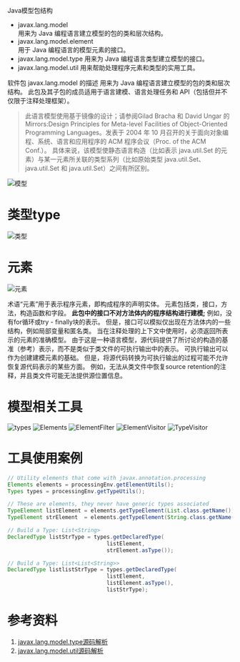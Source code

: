 Java模型包结构

- javax.lang.model	
用来为 Java 编程语言建立模型的包的类和层次结构。
- javax.lang.model.element	
用于 Java 编程语言的模型元素的接口。
- javax.lang.model.type	
用来为 Java 编程语言类型建立模型的接口。
- javax.lang.model.util	
用来帮助处理程序元素和类型的实用工具。

软件包 javax.lang.model 的描述
用来为 Java 编程语言建立模型的包的类和层次结构。 此包及其子包的成员适用于语言建模、语言处理任务和 API（包括但并不仅限于注释处理框架）。

>此语言模型使用基于镜像的设计；请参阅Gilad Bracha 和 David Ungar 的Mirrors:Design Principles for Meta-level Facilities of Object-Oriented Programming Languages。发表于 2004 年 10 月召开的关于面向对象编程、系统、语言和应用程序的 ACM 程序会议（Proc. of the ACM Conf.）。
具体来说，该模型使静态语言构造（比如表示 java.util.Set 的元素）与某一元素所关联的类型系列（比如原始类型 java.util.Set、java.util.Set<String> 和 java.util.Set<T>）之间有所区别。

![模型](../imgs/uml/model.png)

# 类型type
![类型](../imgs/uml/type.png)

# 元素
![元素](../imgs/uml/element.png)

术语“元素”用于表示程序元素，即构成程序的声明实体。 元素包括类，接口，方法，构造函数和字段。 **此包中的接口不对方法体内的程序结构进行建模;** 例如，没有for循环或try - finally块的表示。 但是，接口可以模拟仅出现在方法体内的一些结构，例如局部变量和匿名类。
当在注释处理的上下文中使用时，必须返回所表示的元素的准确模型。 由于这是一种语言模型，源代码提供了所讨论的构造的基准（参考）表示，而不是类似于类文件的可执行输出中的表示。 可执行输出可以作为创建建模元素的基础。 但是，将源代码转换为可执行输出的过程可能不允许恢复源代码表示的某些方面。 例如，无法从类文件中恢复source retention的注释，并且类文件可能无法提供源位置信息。

# 模型相关工具
![types](../imgs/uml/types.png)
![Elements](../imgs/uml/Elements.png)
![ElementFilter](../imgs/uml/ElementFilter.png)
![ElementVisitor](../imgs/uml/ElementVisitor.png)
![TypeVisitor](../imgs/uml/TypeVisitor.png)

# 工具使用案例
```java
// Utility elements that come with javax.annotation.processing
Elements elements = processingEnv.getElementUtils();
Types types = processingEnv.getTypeUtils();

// These are elements, they never have generic types associated
TypeElement listElement = elements.getTypeElement(List.class.getName());
TypeElement strElement  = elements.getTypeElement(String.class.getName());

// Build a Type: List<String>
DeclaredType listStrType = types.getDeclaredType(
                               listElement, 
                               strElement.asType());

// Build a Type: List<List<String>>
DeclaredType listlistStrType = types.getDeclaredType(
                               listElement,
                               listElement.asType(),
                               listStrType);
```

# 参考资料
1. [javax.lang.model.type源码解析](https://blog.csdn.net/qq_26000415/article/details/82260960)
2. [javax.lang.model.util源码解析](https://blog.csdn.net/qq_26000415/article/details/82383378)